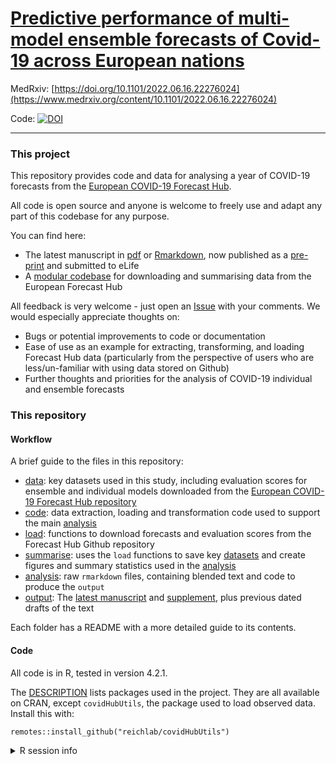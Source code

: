 # [Predictive performance of multi-model ensemble forecasts of Covid-19 across European nations](https://www.medrxiv.org/content/10.1101/2022.06.16.22276024)

MedRxiv: [https://doi.org/10.1101/2022.06.16.22276024](https://www.medrxiv.org/content/10.1101/2022.06.16.22276024)

Code: [![DOI](https://zenodo.org/badge/434779787.svg)](https://zenodo.org/badge/latestdoi/434779787)

---

### This project

This repository provides code and data for analysing a year of COVID-19 forecasts from the [European COVID-19 Forecast Hub](https://github.com/covid19-forecast-hub-europe/covid19-forecast-hub-europe).

 All code is open source and anyone is welcome to freely use and adapt any part of this codebase for any purpose.

You can find here:

- The latest manuscript in [pdf](output/latest.pdf) or [Rmarkdown](analysis/latest.Rmd), now published as a [pre-print](https://doi.org/10.1101/2022.06.16.22276024) and submitted to eLife
- A [modular codebase](code) for downloading and summarising data from the European Forecast Hub

All feedback is very welcome - just open an [Issue](https://github.com/covid19-forecast-hub-europe/euro-hub-ensemble/issues) with your comments. We would  especially appreciate thoughts on:

- Bugs or potential improvements to code or documentation
- Ease of use as an example for extracting, transforming, and loading Forecast Hub data (particularly from the perspective of users who are less/un-familiar with using data stored on Github)
- Further thoughts and priorities for the analysis of COVID-19 individual and ensemble forecasts

### This repository

#### Workflow

A brief guide to the files in this repository:

- [data](data): key datasets used in this study, including evaluation scores for ensemble and individual models downloaded from the [European COVID-19 Forecast Hub repository](https://github.com/covid19-forecast-hub-europe/covid19-forecast-hub-europe)
- [code](code#readme): data extraction, loading and transformation code used to support the main [analysis](analysis/latest.Rmd)
 - [load](code/load): functions to download forecasts and evaluation scores from the Forecast Hub Github repository
 - [summarise](code/summarise): uses the `load` functions to save key [datasets](data) and create figures and summary statistics used in the [analysis](analysis)
- [analysis](analysis#readme): raw `rmarkdown` files, containing blended text and code to produce the `output`
- [output](output#readme): The [latest manuscript](output/latest.pdf) and [supplement](output/supplementary.pdf), plus previous dated drafts of the text

Each folder has a README with a more detailed guide to its contents.

#### Code

All code is in R, tested in version 4.2.1.

The [DESCRIPTION](DESCRIPTION) lists packages used in the project. They are all available on CRAN, except `covidHubUtils`, the package used to load observed data. Install this with:
```
remotes::install_github("reichlab/covidHubUtils")
```

<details><summary>R session info</summary>

```
> sessionInfo()

R version 4.2.1 (2022-06-23 ucrt)
Platform: x86_64-w64-mingw32/x64 (64-bit)
Running under: Windows 10 x64 (build 22000)

Matrix products: default

locale:
[1] LC_COLLATE=English_United Kingdom.utf8
[2] LC_CTYPE=English_United Kingdom.utf8   
[3] LC_MONETARY=English_United Kingdom.utf8
[4] LC_NUMERIC=C                           
[5] LC_TIME=English_United Kingdom.utf8    

attached base packages:
[1] stats     graphics  grDevices utils     datasets
[6] methods   base     

loaded via a namespace (and not attached):
 [1] bookdown_0.29   digest_0.6.29   jsonlite_1.8.0
 [4] magrittr_2.0.3  evaluate_0.16   rlang_1.0.4    
 [7] cli_3.3.0       renv_0.15.5     rstudioapi_0.13
[10] rmarkdown_2.14  tools_4.2.1     purrr_0.3.4    
[13] xfun_0.32       yaml_2.3.5      fastmap_1.1.0  
[16] compiler_4.2.1  htmltools_0.5.3 knitr_1.39   
```
</details>
